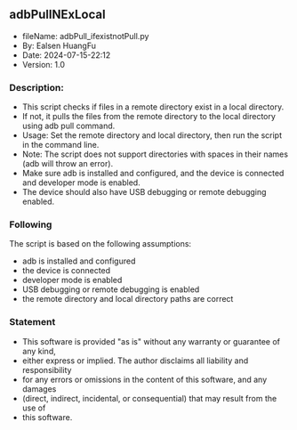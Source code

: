 ## adbPullNExLocal

- fileName: adbPull_ifexistnotPull.py
- By: Ealsen HuangFu
- Date: 2024-07-15-22:12
- Version: 1.0

### Description:
- This script checks if files in a remote directory exist in a local directory. 
- If not, it pulls the files from the remote directory to the local directory using adb pull command.
- Usage: Set the remote directory and local directory, then run the script in the command line.
- Note: The script does not support directories with spaces in their names (adb will throw an error).
- Make sure adb is installed and configured, and the device is connected and developer mode is enabled.
- The device should also have USB debugging or remote debugging enabled.

### Following
  The script is based on the following assumptions:
  - adb is installed and configured
  - the device is connected
  - developer mode is enabled
  - USB debugging or remote debugging is enabled
  - the remote directory and local directory paths are correct

### Statement
- This software is provided "as is" without any warranty or guarantee of any kind,
- either express or implied. The author disclaims all liability and responsibility
- for any errors or omissions in the content of this software, and any damages
- (direct, indirect, incidental, or consequential) that may result from the use of
- this software.
